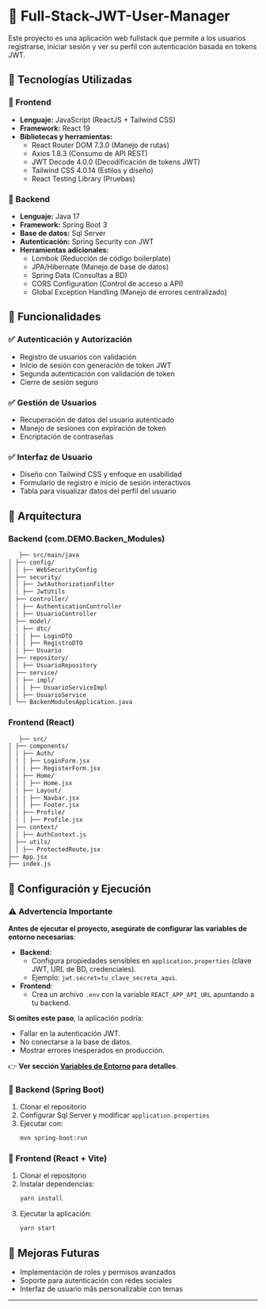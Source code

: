 # 📌 Full-Stack-JWT-User-Manager

Este proyecto es una aplicación web fullstack que permite a los usuarios registrarse, iniciar sesión y ver su perfil con autenticación basada en tokens JWT.

## 🚀 Tecnologías Utilizadas

### 📌 Frontend

- **Lenguaje:** JavaScript (ReactJS + Tailwind CSS)
- **Framework:** React 19
- **Bibliotecas y herramientas:**
  - React Router DOM 7.3.0 (Manejo de rutas)
  - Axios 1.8.3 (Consumo de API REST)
  - JWT Decode 4.0.0 (Decodificación de tokens JWT)
  - Tailwind CSS 4.0.14 (Estilos y diseño)
  - React Testing Library (Pruebas)

### 📌 Backend

- **Lenguaje:** Java 17
- **Framework:** Spring Boot 3
- **Base de datos:** Sql Server
- **Autenticación:** Spring Security con JWT
- **Herramientas adicionales:**
  - Lombok (Reducción de código boilerplate)
  - JPA/Hibernate (Manejo de base de datos)
  - Spring Data (Consultas a BD)
  - CORS Configuration (Control de acceso a API)
  - Global Exception Handling (Manejo de errores centralizado)

## 🌟 Funcionalidades

### ✅ Autenticación y Autorización

- Registro de usuarios con validación
- Inicio de sesión con generación de token JWT
- Segunda autenticación con validación de token
- Cierre de sesión seguro

### ✅ Gestión de Usuarios

- Recuperación de datos del usuario autenticado
- Manejo de sesiones con expiración de token
- Encriptación de contraseñas

### ✅ Interfaz de Usuario

- Diseño con Tailwind CSS y enfoque en usabilidad
- Formulario de registro e inicio de sesión interactivos
- Tabla para visualizar datos del perfil del usuario

## 📂 Arquitectura
### Backend (com.DEMO.Backen_Modules)
```sh
   ├── src/main/java
│ ├── config/ 
│ │ ├── WebSecurityConfig
│ ├── security/ 
│ │ ├── JwtAuthorizationFilter
│ │ ├── JwtUtils
│ ├── controller/ 
│ │ ├── AuthenticationController
│ │ ├── UsuarioController
│ ├── model/ 
│ │ ├── dtc/
│ │ │ ├── LoginDTO
│ │ │ ├── RegistroDTO
│ │ ├── Usuario
│ ├── repository/ 
│ │ ├── UsuarioRepository
│ ├── service/ 
│ │ ├── impl/
│ │ │ ├── UsuarioServiceImpl
│ │ ├── UsuarioService
│ └── BackenModulesApplication.java 
   ```
### Frontend (React)
```sh
   ├── src/
│ ├── components/
│ │ ├── Auth/ 
│ │ │ ├── LoginForm.jsx
│ │ │ ├── RegisterForm.jsx
│ │ ├── Home/ 
│ │ │ ├── Home.jsx
│ │ ├── Layout/ 
│ │ │ ├── Navbar.jsx
│ │ │ ├── Footer.jsx
│ │ ├── Profile/ 
│ │ │ ├── Profile.jsx
│ ├── context/
│ │ ├── AuthContext.js
│ ├── utils/
│ │ ├── ProtectedRoute.jsx
├── App.jsx 
├── index.js 
   ```

## 🔧 Configuración y Ejecución

### ⚠️ Advertencia Importante
**Antes de ejecutar el proyecto, asegúrate de configurar las variables de entorno necesarias**:
- **Backend**: 
  - Configura propiedades sensibles en `application.properties` (clave JWT, URL de BD, credenciales).
  - Ejemplo: `jwt.secret=tu_clave_secreta_aqui`.
- **Frontend**: 
  - Crea un archivo `.env` con la variable `REACT_APP_API_URL` apuntando a tu backend.
  
**Si omites este paso**, la aplicación podría:
- Fallar en la autenticación JWT.
- No conectarse a la base de datos.
- Mostrar errores inesperados en producción.

👉 **Ver sección [Variables de Entorno](#🔒-variables-de-entorno) para detalles**.

### 📌 Backend (Spring Boot)

1. Clonar el repositorio
2. Configurar Sql Server y modificar `application.properties`
3. Ejecutar con:
   ```sh
   mvn spring-boot:run
   ```

### 📌 Frontend (React + Vite)

1. Clonar el repositorio
2. Instalar dependencias:
   ```sh
   yarn install
   ```
3. Ejecutar la aplicación:
   ```sh
   yarn start
   ```

## 📌 Mejoras Futuras

- Implementación de roles y permisos avanzados
- Soporte para autenticación con redes sociales
- Interfaz de usuario más personalizable con temas

---

